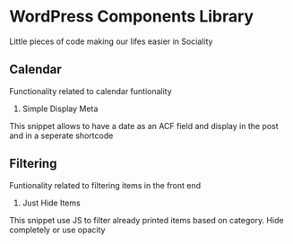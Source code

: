 # WordPress Components Library
Little pieces of code making our lifes easier in Sociality

## Calendar
Functionality related to calendar funtionality

1. Simple Display Meta

This snippet allows to have a date as an ACF field and display in the post and in a seperate shortcode

## Filtering
Funtionality related to filtering items in the front end

1. Just Hide Items

This snippet use JS to filter already printed items based on category. Hide completely or use opacity
